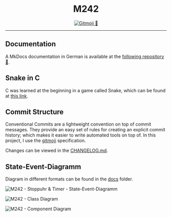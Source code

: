 <div align="center">

# M242

[![Gitmoji 🎨](https://img.shields.io/badge/gitmoji-%20😜%20😍-FFDD67.svg?style=flat-square)](https://gitmoji.dev/)

</div>

---

## Documentation

A MkDocs documentation in German is available at the [following repository 📃](https://github.com/flimtix/M242-Doku).

## Snake in C

C was learned at the beginning in a game called Snake, which can be found at [this link](https://github.com/flimtix/SnakeC).

## Commit Structure

Conventional Commits are a lightweight convention on top of commit messages. They provide an easy set of rules for creating an explicit commit history; which makes it easier to write automated tools on top of. In this project, I use the [gitmoji](https://gitmoji.dev/) specification.

Changes can be viewed in the [CHANGELOG.md](CHANGELOG.md).

## State-Event-Diagramm

Diagram in different formats can be found in the [docs](docs/Diagramms/) folder.

![M242 - Stoppuhr & Timer - State-Event-Diagramm](https://www.plantuml.com/plantuml/svg/dLVDRjD04BxxAKOvK0cmQD9o80VKG2DLeY140aX179na4gzYRwBrkXL1VPi-Gq-zvSMONV-jxTtKfOgQU7U-sM_-rnU938HCumXwdmVd0_1X8hUxNHeAU05J5gFGIu54Vto3NFgNB5YB88vxdcGoGdWUoWlP4W7ZdVm3IqmMWkqastBFEu7hyIM1FwJxFQ4FZtFw_saRnuGE1C8o48d4A49EeXF9ubWMihiWJHWAsl5-lVmDll--PEDvV2iHUahtESmZnZSI24ie5iFWQW-CInGtGTI3qGI-z3qlKQmhS_vwG7ydC6PhvCaY35QI3b9hfSXGK-z3XEaYb2XjksVbxckuHSwh_UXmdwuSc8nmZfZTCZeV-HwPX60ZsOrNS5CkJlH3wO3HHgRANJEI7YaCqIUzjcCBp3MI4rtoB9706La0QzGfWtLmmQw1hv6-PM890L-Zsgx3ntovFtAoEfCUPM6nJgtCuYnURUv1Gc5Ngp3J3ilNUnfaC_NqTAW_Dfh6INRFgjEA3Tk1hdZyL95zDtohFe12e7An2hXOqluCGqhFAC5DojLp5e0OoIiLFuERDGYAMZrtQinSWLEISwGgqO6mESM5FDo74HLO5522gJAxqZMs5cG36SReTzEdpUWholbQWsqxJpeGjO1oZgLm64Ighji5PG_SaGhJV5v1_qt_52PPuBIYqkHsxXtHDWsewmcOz64f3e-BJS7HGSjTY8MYiqgHCuOT-7HIOwthGiEWcqKTLTZ2_3otEZJOEeN52NV5uCY6dtjgPFjPWnzK8yFToJzk-Ogj2rZsdJNlh1tKXB-bd3DkbJRxXAbJrLhsQwDNKw5dQI-teTLlZQgbar0mRK2x6zPsRItHQ5kqEHRXuI4isfMIndobagx93U5xJ4CtBx5SMbeq_w2sghaOkc_AjRfsGxQXlqJaZcp5gpRDN9xnp4QWCyxfGrNATNiTITlop342DJNHDec2937qTE4LuKhcv6hkSbIbnRKT2GuCWjqSran_UxEwCqkX1gbg8QkP3aKm_Q_hG8N_MbnUDQPygiGgWNosD6TMWu-YFvglKOtVN6jkNBbOAMzA3uixDUNvuO5toVMfgyMQlQS9CetA1DKjBx_86wTENKDXUcpw-lNf-vIs9fzM7eCb6CSiTzUfWM-tzdQsTc3UZc2MRkMACzP-cy9PuJDkAdWw6ayQafKT5Lvvg_S5MuUoCA26YbHoLzZyTJ9lEyOxaXFXNI1VqYljFm00 'M242 - Stoppuhr & Timer - State-Event-Diagramm')

![M242 - Class Diagram](https://www.plantuml.com/plantuml/svg/jLbRRzis57xtho2wXpaN5qtIOK3GPLLyIOpQiM7B3PPX46I9aOXAb41IpT8k_ts7b2nH5yjskkKXiSJlN7Xk_EXyvC9c8Wa3z6Pw_luSzL0_i3b70s9xp0xVT0GH0KPDQnsVk1ZXC1RFACJX6ZFUwSIsyyNsC5eAM-3XLqp5Y0IOemyV5jWHDlK2V7M5ldSG_3XAMu5KBzCb-VFsBHhWHqA9817by9Yl_8JCyNIuiFgtnjtDq1eC9yOVw3Tq_iix5F9Mb3KobYP0oqYm9BqW3lfiCsAlfSEQkHxwpjNo2t8Ini1JvJEwJ7rlmlasLsjz7xQCNO2keoZG3Owfm8pQ0HebrAdj44Aj99MIxX78Vus8gosF8In5v9eGIpzwcc1tgmQvta-tOvAm0L9oPocYE4vyPaqmPlW14s7GRvXuc3Rgtg2DBoB1GR2_mCCJuOwF9NG_WI5rsx6bRSYTWWo1q3BY-0ABdQwb8X8rP7w4_LsepvWnfRy5jszOKlJSJZY1gBT0r6zZxU70JXwReu1kWcYzhTvEj3OqRVwbAuNHiSsy98HN9NKlwZUcIQZLVz6sIzCmXzRIdCtl3RD_MtclMb9JKvX5lQjCNsauHF6JBHo_FXlsx5Z2SnsBX5B8JBKPos3e2i2exWonIy0V6TiM6QVe8K0bb1EFGiUJR9vLBTGLDuhiaQziLxlIbQUNYLocsuY8ubR00dEyGmK4hngv9joDfYV7D8RX18rh-LFeKZOKgZbnPV2BNbkgPtwWhleHVIHU8fjTgMgjAuNOfm0bS1N_P_KcfDrLtBU3O0r7SvQBxl7H_fMcND-poh3oIpEOodIFdUpvg7lK83Uc3iFXrfFe18Z03e2gRsMxQLLEKBnr5GeRDjIsZBUhlidMTjTnjLwQwrWlb1Q4sf6x7R2A6ol_Pndg874nhqrV6Bz5HrGMYZ7SUIaute2Hhq3wojoketExw-JRDtawCKpMJRssbTyjXrDZVZjRf0V6R2Kvszcx2hqR34V6Qc9Qrwk71-1v6nfuTWYtEq5hvUCIXtRiHmpVsjGDy5XIjeZdRyUkrTXUKdX51Ga07aJKQ-xfD0mp-WeQ21sLIdUb998wSHCTL3Pa_XRO1lxKK1ax-porir-ZfzXhZECkb3aACFM4ty0IQ0GyES2F0aMFbMgulCptbYc-PqH0TaI4X8-plA2OK0GfGHa6gbvVvPi4PPp4LHRJMhVNN33R4L1CDrPQg-YxvXOZdg_yAjRp7SfB2tgCcBBrQuzZJmO2kOJ7WVsSm-uY8TrTO-cN2yiC6Y5u1kz0CPKVdk6sf6HAJL1srCbkLIKS-l0xmdyBG7BDmIjqG1EDPekfOK9VzCTJOsBDP-CxqvfQIsi4NLBej0PpwnpzKtdpVWz5DJKN1zrm8WfYQdgQKRRxhfoUwiOaomfsBtn-gZuVkzWXeHtC8v9MPFd0KxLJLxKPnEeSJ1KzGhJzPOonUpX9pbIlObVIYxqw9HDHnqFDe-tuaVIoMUYqX54xsROfZQhNP2g5D1kD2ge-cTqNhG0tParPjKnxlUDg0zKWLmtMjSgV30V_pn6nS_O7S3y-OF0N-XhhG-qZyk0OxCB5MoglvLT2OEnjra_HbgckZIauUkMGgWQfR52Do4mvUfAzi1cZy5BEK2uHkU1cYih5BICqBvn9hLH0wan_EDSVBlI7zzfcj0t8YfYKQm2QIRoAAHZJsGgcqMnacL2emuKSIXUluFEfj2LlgQjbTdR-MLF-LulehR7ClciQl4g-RqmcrqR_Ky7H3vEVpEvk3bIoew1xA9rqLfgTRle72VMdWONSsZpd_JLivJu3s0aGfhtnOmMVCypvJgm9Hxk7sNRTXqtzL7pl6r0MBQlP_2cgtOZaYwDsNNBlFwumKwQ221InFImv76uuBH5lu7dbNhwyB1LHhX-8Ab0REOLIhLMcXs0oYH90rdl2wsEgrNYHl5nlLXwfxatKUDasS6ZvJb90oUjHh69M72ttFWPlSsaW-KYaQc6gvoYDgG9W3NGv6wQ7-h_9MQvvp9LjE4Q0OaepweibbiG2-UeWOrl6kPQ5Oi1c4-Ii-kAy-k92otdPKpdJDTtLHLYjN0PVEfLBPdQTxAXmH1G5XAOvCttz_mdoy89a1G5oCu62JN-4ZqaO_0i0 'M242 - Class Diagram')

![M242 - Component Diagram](https://www.plantuml.com/plantuml/svg/ZPB1JiCm38RlUGfhznwOGBkCQC2GE6m8qV80NckrqP8cIjnD7Tgx4pHfPOs0vMJ9t_V7Sh88Z9uxes6odjvE8OCdQvnjgMLOAgmzcebWnPhWjxveL4L0nd4FXio6V132ORd5cg30i0qmdxzJoTZMcgI4Jm7nbEUSdAtR8vVDDnpPDw-iLzpVlwYwaN945ygGlux4m2dwiB4xUhNUe9ubob85fx7_S1Ko_M7U9MREqNZUnNAidOn4UEmEXtIwbTtVHFGuR30dWwwndlvRuodmZ8-wAwg6rb7yk3sJYIeklCAJYgygXXAopaNj8bCigAtYH_e2 'M242 - Component Diagram')
